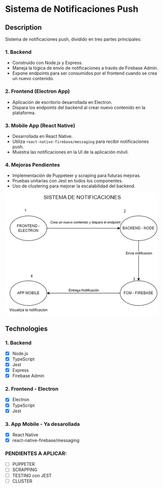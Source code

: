 # Sistema de Notificaciones Push

## Description

Sistema de notificaciones push, dividido en tres partes principales:

### 1. **Backend**

- Construido con Node.js y Express.
- Maneja la lógica de envío de notificaciones a través de Firebase Admin.
- Expone endpoints para ser consumidos por el frontend cuando se crea un nuevo contenido.

### 2. **Frontend (Electron App)**

- Aplicación de escritorio desarrollada en Electron.
- Dispara los endpoints del backend al crear nuevo contenido en la plataforma.

### 3. **Mobile App (React Native)**

- Desarrollada en React Native.
- Utiliza `react-native-firebase/messaging` para recibir notificaciones push.
- Muestra las notificaciones en la UI de la aplicación móvil.

### 4. **Mejoras Pendientes**

- Implementación de Puppeteer y scraping para futuras mejoras.
- Pruebas unitarias con Jest en todos los componentes.
- Uso de clustering para mejorar la escalabilidad del backend.

![alt text](<Sistema de notificaciones.jpg>)

## Technologies

### 1. Backend

- [x] Node.js
- [x] TypeScript
- [x] Jest
- [x] Express
- [x] Firebase Admin

### 2. Frontend - Electron

- [x] Electron
- [x] TypeScript
- [x] Jest

### 3. App Mobile - Ya desarollada

- [x] React Native
- [x] react-native-firebase/messaging

### PENDIENTES A APLICAR:

- [ ] PUPPETER
- [ ] SCRAPPING
- [ ] TESTING con JEST
- [ ] CLUSTER
